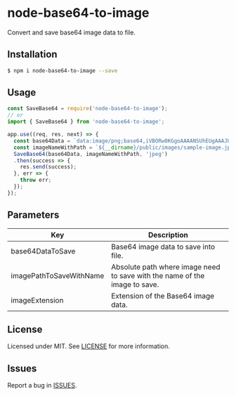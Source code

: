 # node-base64-to-image

Convert and save base64 image data to file.

## Installation

```sh
$ npm i node-base64-to-image --save
``` 

## Usage

```javascript
const SaveBase64 = require('node-base64-to-image');
// or
import { SaveBase64 } from 'node-base64-to-image';
```

```javascript
app.use((req, res, next) => {
  const base64Data = `data:image/png;base64,iVBORw0KGgoAAAANSUhEUgAAAJUAAABOCAYAAAApW1S...`;
  const imageNameWithPath = `${__dirname}/public/images/sample-image.jpeg`;
  SaveBase64(base64Data, imageNameWithPath, 'jpeg')
  .then(success => {
    res.send(success);
  }, err => {
    throw err;
  });
});
```

## Parameters
Key                     | Description
------------------------|------------
base64DataToSave        | Base64 image data to save into file.
imagePathToSaveWithName | Absolute path where image need to save with the name of the image to save.
imageExtension          | Extension of the Base64 image data.

## License

Licensed under MIT. See [LICENSE](https://github.com/webguru-js/node-base64-to-image/blob/master/LICENSE) for more information.

## Issues

Report a bug in [ISSUES](https://github.com/webguru-js/node-base64-to-image/issues).
